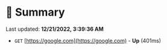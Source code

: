 # 📖 Summary
Last updated: **12/21/2022, 3:39:36 AM**

- `GET` [https://google.com](https://google.com) - **Up** (401ms)
